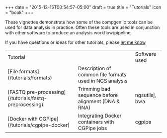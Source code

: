+++
date = "2015-12-15T00:54:57-05:00"
draft = true
title = "Tutorials"
icon = "book"
+++

These vignettes demonstrate how some of the compgen.io tools can be used for data analysis
in practice. Often these tools are used in conjunction with other software to produce an
analysis workflow/pipeline.

If you have questions or ideas for other tutorials, please [let me know](/contact).

  <table class="table_list">
  	<tr><td colspan="2" class="table_heading">Tutorial</td><td class="table_heading">Software used</td></tr>
	<tr><td>[File formats](/tutorials/formats)</td><td>Description of common file formats used in NGS analysis</td><td></td></tr>
	<tr><td>[FASTQ pre-processing](/tutorials/fastq-preprocessing)</td><td>Trimming bad sequence before alignment (DNA & RNA)</td><td>ngsutilsj, bwa</td></tr>
	<tr><td>[Docker with CGPipe](/tutorials/cgpipe-docker)</td><td>Integrating Docker containers with CGPipe jobs</td><td>cgpipe</td></tr>
<!--
	<tr><td>[DNA-Seq workflow](/tutorials/dnaseq-bwa)</td><td>Pre-processing, alignment with BWA, and mapping statistics</td><td>ngsutilsj, samtools, bwa</td></tr>
	<tr><td>[DNA-Seq pipeline 1](/tutorials/dnaseq-cgpipe)</td><td>Submitting full DNA analysis pipeline to HPC scheduler with cgpipe</td><td>ngsutilsj, samtools, bwa, cgpipe</td></tr>
	<tr><td>[DNA-Seq pipeline 2](/tutorials/dnaseq-pipes)</td><td>High-performance (streaming) DNA mapping with limited disk I/O</td><td>ngsutilsj, samtools, bwa</td></tr>
	<tr><td>[Java CLI programs](/tutorials/java-cli)</td><td>Writing command-line oriented programs in Java</td><td>compgen-cmdline</td></tr>
	<tr><td>[RNA-Seq workflow](/tutorials/rnaseq-star)</td><td>Pre-processing, rRNA filtering, alignment with STAR, mapping statistics, and gene-level read counts</td><td>ngsutilsj, samtools, and STAR</td></tr>
-->
  </table>
